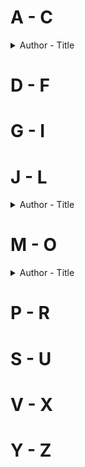 # A - C
<details> 
<summary>Author - Title</summary>

  * [Anna LeBaron - The Polygamist's Daughter: A Memoir](https://github.com/chyneyee/ReadingJournal/blob/main/Autobiography-Biography/The_Polygamist's_Daughter-Anna_LeBaron.md)
    
</details>  

# D - F

# G - I

# J - L
<details>
  <summary>Author - Title</summary>
  
  * [Jung Chang - Wild Swans](https://github.com/chyneyee/ReadingJournal/tree/25d6823f57d7c359fb4c2fee6e7c162f51308cdf/Autobiography-Biography/Wild_Swans-Jung_Chang)
 
</details>  

# M - O
<details>
  <summary>Author - Title</summary>
  
  * [Michelle Willaims - Down Among the Dead Men: A Year in the Life of a Mortuary Technician](https://github.com/chyneyee/ReadingJournal/blob/main/Autobiography-Biography/Down_Among_the_Dead_Men-Michelle_Williams.md)
 
</details>  

# P - R

# S - U

# V - X

# Y - Z
